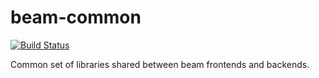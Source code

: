 # beam-common

[![Build Status](https://travis-ci.org/MCProHosting/beam-common.svg)](https://travis-ci.org/MCProHosting/beam-common)

Common set of libraries shared between beam frontends and backends.
